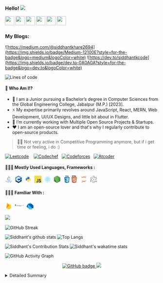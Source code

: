 ### Hello!  <img src="https://github.com/TheDudeThatCode/TheDudeThatCode/blob/master/Assets/Hi.gif" width="29px">


<a href="https://twitter.com/intent/follow?screen_name=Siddhant_k_code"><img src="https://www.flaticon.com/svg/static/icons/svg/174/174876.svg" width="30" height="30"></a>
<a href="https://www.linkedin.com/in/siddhantkhare24/"><img src="https://www.flaticon.com/svg/static/icons/svg/174/174857.svg" width="30" height="30"></a>
<a href="mailto:Siddhantkhare2694@gmail.com"><img src="https://www.flaticon.com/svg/static/icons/svg/646/646187.svg" width="30" height="30"></a>
<a href="https://www.facebook.com/SIDDHANTKHARE2407/"><img src="https://www.flaticon.com/svg/static/icons/svg/733/733547.svg" width="30" height="30"></a>
<a href="https://t.me/siddhant_khare"><img src="https://www.flaticon.com/svg/static/icons/svg/1532/1532545.svg" width="30" height="30"></a>
<a href="https://www.instagram.com/siddhant_says/"><img src="https://www.flaticon.com/svg/static/icons/svg/174/174855.svg" width="30" height="30" /></a>
<br>

### My Blogs: 

![https://medium.com/@siddhantkhare2694](https://img.shields.io/badge/Medium-12100E?style=for-the-badge&logo=medium&logoColor=white)
![https://dev.to/siddhantkcode](https://img.shields.io/badge/dev.to-0A0A0A?style=for-the-badge&logo=dev.to&logoColor=white)

![Lines of code](https://img.shields.io/badge/From%20Hello%20World%20I've%20written-4124786%20Lines%20of%20code-blue)

#### 🤔 Who Am I!?

- 🏫 I am a Junior pursuing a Bachelor’s degree in Computer Sciences from the Global Engineering College, Jabalpur (M.P.) [2023].
- ⚡️ My expertise primarily revolves around JavaScript, React, MERN, Web Development, UI/UX Designs, and little bit about in Flutter.
- 🔭 I’m currently working with Multiple Open Source Projects & Startups.
- ♥️ I am an open-source lover and that's why I regularly contribute to open-source products.
> 🐱‍💻 Not very active in Competitive Programming anymore, but if i get time or feeling, i do :)

[![Leetcode](https://img.shields.io/badge/Leetcode-2063-orange)](https://leetcode.com/Siddhant_Khare/)&nbsp;&nbsp;&nbsp;&nbsp;[![Codechef](https://cp-logo.vercel.app/codechef/siddhant_k)](https://www.codechef.com/users/siddhant_k)&nbsp;&nbsp;&nbsp;[![Codeforces](https://cp-logo.vercel.app/codeforces/siddhant_k)](https://codeforces.com/profile/siddhant_k)&nbsp;&nbsp;&nbsp;[![Atcoder](https://cp-logo.vercel.app/atcoder/Siddhant_Khare)](https://atcoder.jp/users/Siddhant_Khare) 
#### 👨🏻‍💻 Mostly Used Languages, Frameworks :

<img height="24" src="https://raw.githubusercontent.com/github/explore/80688e429a7d4ef2fca1e82350fe8e3517d3494d/topics/c/c.png">&nbsp;&nbsp;<img height="24" src="https://raw.githubusercontent.com/github/explore/80688e429a7d4ef2fca1e82350fe8e3517d3494d/topics/cpp/cpp.png">&nbsp;&nbsp;<img height="24" src="https://raw.githubusercontent.com/github/explore/80688e429a7d4ef2fca1e82350fe8e3517d3494d/topics/python/python.png">&nbsp;&nbsp;<img height="24" src="https://raw.githubusercontent.com/github/explore/80688e429a7d4ef2fca1e82350fe8e3517d3494d/topics/javascript/javascript.png">&nbsp;&nbsp;<img height="24" src="https://raw.githubusercontent.com/github/explore/80688e429a7d4ef2fca1e82350fe8e3517d3494d/topics/react/react.png">&nbsp;&nbsp;<img height="24" src="https://raw.githubusercontent.com/github/explore/80688e429a7d4ef2fca1e82350fe8e3517d3494d/topics/nodejs/nodejs.png">&nbsp;&nbsp;<img height="24" src="https://raw.githubusercontent.com/github/explore/80688e429a7d4ef2fca1e82350fe8e3517d3494d/topics/css/css.png"><img height="24" src="https://raw.githubusercontent.com/github/explore/80688e429a7d4ef2fca1e82350fe8e3517d3494d/topics/html/html.png">&nbsp;&nbsp;<img height="24" src="https://raw.githubusercontent.com/github/explore/80688e429a7d4ef2fca1e82350fe8e3517d3494d/topics/jupyter-notebook/jupyter-notebook.png">&nbsp;&nbsp;<img height="24" src="https://raw.githubusercontent.com/github/explore/80688e429a7d4ef2fca1e82350fe8e3517d3494d/topics/electron/electron.png">


#### 👨🏻‍💻 Familiar With :


<img height="24" src="https://raw.githubusercontent.com/github/explore/80688e429a7d4ef2fca1e82350fe8e3517d3494d/topics/firebase/firebase.png">&nbsp;&nbsp;<img height="30" src="https://raw.githubusercontent.com/github/explore/80688e429a7d4ef2fca1e82350fe8e3517d3494d/topics/mongodb/mongodb.png">&nbsp;&nbsp;<img height="24" src="https://raw.githubusercontent.com/github/explore/80688e429a7d4ef2fca1e82350fe8e3517d3494d/topics/dart/dart.png"></code>

<img src="https://github-profile-trophy.vercel.app/?username=Siddhant-K-code&theme=onedark&column=3&margin-w=15&margin-h=15">


![GitHub Streak](https://github-readme-streak-stats.herokuapp.com/?user=Siddhant-K-code&theme=tokyonight)

![Siddhant's github stats](https://github-readme-stats.vercel.app/api?username=Siddhant-K-code&show_icons=true&hide_border=true&theme=tokyonight) 
![Top Langs](https://github-readme-stats.vercel.app/api/top-langs/?username=Siddhant-K-code&layout=compact&theme=tokyonight)

![Siddhant's Contribution Stats](https://github-contribution-stats.vercel.app/api/?username=Siddhant-k-code)
![Siddhant's wakatime stats](https://github-readme-stats.vercel.app/api/wakatime?username=siddhant_k_code&layout=compact)

![GitHub Activity Graph](https://activity-graph.herokuapp.com/graph?username=Siddhant-K-code)  


<p align="center">
<a href="https://github.com/Siddhant-K-code?tab=followers">
    <img src="https://img.shields.io/github/followers/Siddhant-K-code?label=Followers&logo=GitHub&style=for-the-badge" alt="GitHub badge" />
  </a>
  <a href="https://twitter.com/intent/follow?screen_name=Siddhant_k_code">
    <img src="https://img.shields.io/twitter/follow/Siddhant_K_code?label=Twitter&logo=twitter&style=for-the-badge" />
  </a>
 </p>


<details>
<summary>Detailed Summary</summary>
<br>
    
![Metrics](https://metrics.lecoq.io/Siddhant-K-code?template=classic&activity=1&followup=1&languages=1&lines=1&people=1&activity.limit=5&activity.days=14&activity.filter=all&activity.visibility=all&activity.timestamps=false&languages.colors=github&languages.threshold=0%25&people.limit=28&people.size=28&people.types=followers%2C%20following&people.identicons=false&people.shuffle=false&config.timezone=Asia%2FCalcutta&config.twemoji=true)
    
</details>
